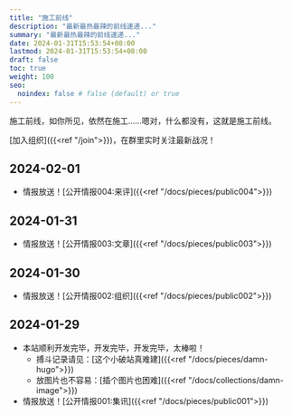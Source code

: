 ```yaml
---
title: "施工前线"
description: "最新最热最辣的前线速递..."
summary: "最新最热最辣的前线速递..."
date: 2024-01-31T15:53:54+08:00
lastmod: 2024-01-31T15:53:54+08:00
draft: false
toc: true
weight: 100
seo:
  noindex: false # false (default) or true
---
```


施工前线，如你所见，依然在施工……嗯对，什么都没有，这就是施工前线。

[加入组织]({{<ref "/join">}})，在群里实时关注最新战况！

## 2024-02-01

- 情报放送！[公开情报004:来评]({{<ref "/docs/pieces/public004">}})

## 2024-01-31

- 情报放送！[公开情报003:文章]({{<ref "/docs/pieces/public003">}})

## 2024-01-30

- 情报放送！[公开情报002:组织]({{<ref "/docs/pieces/public002">}})

## 2024-01-29

- 本站顺利开发完毕，开发完毕，开发完毕，太棒啦！
  - 搏斗记录请见：[这个小破站真难建]({{<ref "/docs/pieces/damn-hugo">}})
  - 放图片也不容易：[插个图片也困难]({{<ref "/docs/collections/damn-image">}})
- 情报放送！[公开情报001:集讯]({{<ref "/docs/pieces/public001">}})
